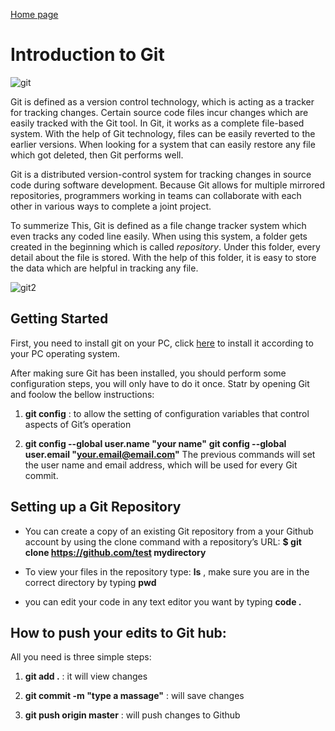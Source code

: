 [Home page](https://danaabbadi.github.io/learning_journal/)
# Introduction to Git
![git](https://miro.medium.com/max/4400/1*oMC83-7fB27k1tTMxDfRaQ.png)

Git is defined as a version control technology, which is acting as a tracker for tracking changes. Certain source code files incur changes which are easily tracked with the Git tool. In Git, it works as a complete file-based system. With the help of Git technology, files can be easily reverted to the earlier versions. When looking for a system that can easily restore any file which got deleted, then Git performs well.

Git is a distributed version-control system for tracking changes in source code during software development. Because Git allows for multiple mirrored repositories, programmers working in teams can collaborate with each other in various ways to complete a joint project.

To summerize This, Git is defined as a file change tracker system which even tracks any coded line easily. When using this system, a folder gets created in the beginning which is called *repository*. Under this folder, every detail about the file is stored. With the help of this folder, it is easy to store the data which are helpful in tracking any file.

![git2](https://www.udemy.com/blog/wp-content/uploads/2015/08/image066.png)

## Getting Started
First, you need to install git on your PC, click [here](https://git-scm.com/download/win) to install it according to your PC operating system.

After making sure Git has been installed, you should perform some configuration steps, you will only have to do it once. Statr by opening Git and foolow the bellow instructions:
1.  **git config** : to allow the setting of configuration variables that control aspects of Git’s operation

2. **git config --global user.name "your name"** 
   **git config --global user.email "your.email@email.com"**
   The previous commands will set the user name and email address, which will be used for every Git commit.

## Setting up a Git Repository

* You can create a copy of an existing Git repository from a your Github account by using the clone command with a repository’s URL: 
**$ git clone https://github.com/test mydirectory**

* To view your files in the repository type: **ls** , make sure you are in the correct directory by typing **pwd** 
* you can edit your code in any text editor you want by typing **code .** 

## How to push your edits to Git hub:

All you need is three simple steps:
1. **git add .** : it will view changes

2. **git commit -m "type a massage"** : will save changes

3. **git push origin master** : will push changes to Github


